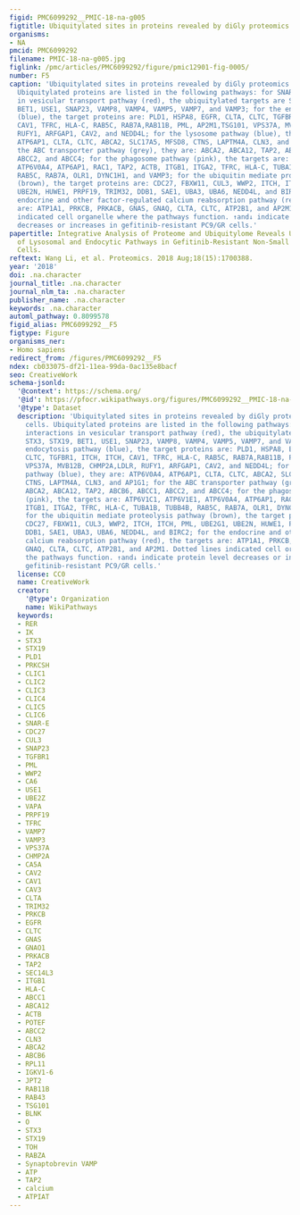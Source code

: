 ```yaml
---
figid: PMC6099292__PMIC-18-na-g005
figtitle: Ubiquitylated sites in proteins revealed by diGly proteomics in PC9/GR cells
organisms:
- NA
pmcid: PMC6099292
filename: PMIC-18-na-g005.jpg
figlink: /pmc/articles/PMC6099292/figure/pmic12901-fig-0005/
number: F5
caption: 'Ubiquitylated sites in proteins revealed by diGly proteomics in PC9/GR cells.
  Ubiquitylated proteins are listed in the following pathways: for SNARE interactions
  in vesicular transport pathway (red), the ubiquitylated targets are STX3, STX19,
  BET1, USE1, SNAP23, VAMP8, VAMP4, VAMP5, VAMP7, and VAMP3; for the endocytosis pathway
  (blue), the target proteins are: PLD1, HSPA8, EGFR, CLTA, CLTC, TGFBR1, ITCH, ITCH,
  CAV1, TFRC, HLA‐C, RAB5C, RAB7A,RAB11B, PML, AP2M1,TSG101, VPS37A, MVB12B, CHMP2A,LDLR,
  RUFY1, ARFGAP1, CAV2, and NEDD4L; for the lysosome pathway (blue), they are: ATP6V0A4,
  ATP6AP1, CLTA, CLTC, ABCA2, SLC17A5, MFSD8, CTNS, LAPTM4A, CLN3, and AP1G1; for
  the ABC transporter pathway (grey), they are: ABCA2, ABCA12, TAP2, ABCB6, ABCC1,
  ABCC2, and ABCC4; for the phagosome pathway (pink), the targets are: ATP6V1C1, ATP6V1E1,
  ATP6V0A4, ATP6AP1, RAC1, TAP2, ACTB, ITGB1, ITGA2, TFRC, HLA‐C, TUBA1B, TUBB4B,
  RAB5C, RAB7A, OLR1, DYNC1H1, and VAMP3; for the ubiquitin mediate proteolysis pathway
  (brown), the target proteins are: CDC27, FBXW11, CUL3, WWP2, ITCH, ITCH, PML, UBE2G1,
  UBE2N, HUWE1, PRPF19, TRIM32, DDB1, SAE1, UBA3, UBA6, NEDD4L, and BIRC2; for the
  endocrine and other factor‐regulated calcium reabsorption pathway (red), the targets
  are: ATP1A1, PRKCB, PRKACB, GNAS, GNAQ, CLTA, CLTC, ATP2B1, and AP2M1. Dotted lines
  indicated cell organelle where the pathways function. ↑and↓ indicate protein level
  decreases or increases in gefitinib‐resistant PC9/GR cells.'
papertitle: Integrative Analysis of Proteome and Ubiquitylome Reveals Unique Features
  of Lysosomal and Endocytic Pathways in Gefitinib‐Resistant Non‐Small Cell Lung Cancer
  Cells.
reftext: Wang Li, et al. Proteomics. 2018 Aug;18(15):1700388.
year: '2018'
doi: .na.character
journal_title: .na.character
journal_nlm_ta: .na.character
publisher_name: .na.character
keywords: .na.character
automl_pathway: 0.8099578
figid_alias: PMC6099292__F5
figtype: Figure
organisms_ner:
- Homo sapiens
redirect_from: /figures/PMC6099292__F5
ndex: cb033075-df21-11ea-99da-0ac135e8bacf
seo: CreativeWork
schema-jsonld:
  '@context': https://schema.org/
  '@id': https://pfocr.wikipathways.org/figures/PMC6099292__PMIC-18-na-g005.html
  '@type': Dataset
  description: 'Ubiquitylated sites in proteins revealed by diGly proteomics in PC9/GR
    cells. Ubiquitylated proteins are listed in the following pathways: for SNARE
    interactions in vesicular transport pathway (red), the ubiquitylated targets are
    STX3, STX19, BET1, USE1, SNAP23, VAMP8, VAMP4, VAMP5, VAMP7, and VAMP3; for the
    endocytosis pathway (blue), the target proteins are: PLD1, HSPA8, EGFR, CLTA,
    CLTC, TGFBR1, ITCH, ITCH, CAV1, TFRC, HLA‐C, RAB5C, RAB7A,RAB11B, PML, AP2M1,TSG101,
    VPS37A, MVB12B, CHMP2A,LDLR, RUFY1, ARFGAP1, CAV2, and NEDD4L; for the lysosome
    pathway (blue), they are: ATP6V0A4, ATP6AP1, CLTA, CLTC, ABCA2, SLC17A5, MFSD8,
    CTNS, LAPTM4A, CLN3, and AP1G1; for the ABC transporter pathway (grey), they are:
    ABCA2, ABCA12, TAP2, ABCB6, ABCC1, ABCC2, and ABCC4; for the phagosome pathway
    (pink), the targets are: ATP6V1C1, ATP6V1E1, ATP6V0A4, ATP6AP1, RAC1, TAP2, ACTB,
    ITGB1, ITGA2, TFRC, HLA‐C, TUBA1B, TUBB4B, RAB5C, RAB7A, OLR1, DYNC1H1, and VAMP3;
    for the ubiquitin mediate proteolysis pathway (brown), the target proteins are:
    CDC27, FBXW11, CUL3, WWP2, ITCH, ITCH, PML, UBE2G1, UBE2N, HUWE1, PRPF19, TRIM32,
    DDB1, SAE1, UBA3, UBA6, NEDD4L, and BIRC2; for the endocrine and other factor‐regulated
    calcium reabsorption pathway (red), the targets are: ATP1A1, PRKCB, PRKACB, GNAS,
    GNAQ, CLTA, CLTC, ATP2B1, and AP2M1. Dotted lines indicated cell organelle where
    the pathways function. ↑and↓ indicate protein level decreases or increases in
    gefitinib‐resistant PC9/GR cells.'
  license: CC0
  name: CreativeWork
  creator:
    '@type': Organization
    name: WikiPathways
  keywords:
  - RER
  - IK
  - STX3
  - STX19
  - PLD1
  - PRKCSH
  - CLIC1
  - CLIC2
  - CLIC3
  - CLIC4
  - CLIC5
  - CLIC6
  - SNAR-E
  - CDC27
  - CUL3
  - SNAP23
  - TGFBR1
  - PML
  - WWP2
  - CA6
  - USE1
  - UBE2Z
  - VAPA
  - PRPF19
  - TFRC
  - VAMP7
  - VAMP3
  - VPS37A
  - CHMP2A
  - CA5A
  - CAV2
  - CAV1
  - CAV3
  - CLTA
  - TRIM32
  - PRKCB
  - EGFR
  - CLTC
  - GNAS
  - GNAO1
  - PRKACB
  - TAP2
  - SEC14L3
  - ITGB1
  - HLA-C
  - ABCC1
  - ABCA12
  - ACTB
  - POTEF
  - ABCC2
  - CLN3
  - ABCA2
  - ABCB6
  - RPL11
  - IGKV1-6
  - JPT2
  - RAB11B
  - RAB43
  - TSG101
  - BLNK
  - O
  - STX3
  - STX19
  - TOH
  - RABZA
  - Synaptobrevin VAMP
  - ATP
  - TAP2
  - calcium
  - ATPIAT
---
```

